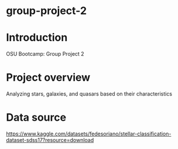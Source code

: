 # group-project-2
# Introduction
OSU Bootcamp: Group Project 2

# Project overview
Analyzing stars, galaxies, and quasars based on their characteristics



# Data source
https://www.kaggle.com/datasets/fedesoriano/stellar-classification-dataset-sdss17?resource=download
